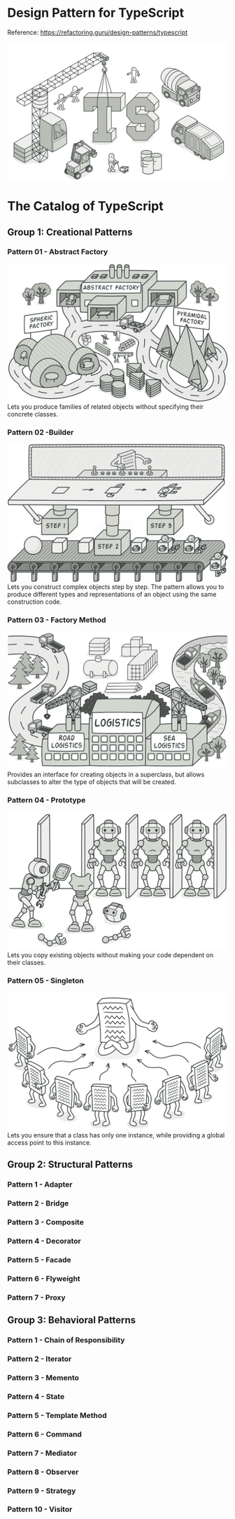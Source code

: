 # Design Pattern for TypeScript 

Reference: https://refactoring.guru/design-patterns/typescript

![design patter](./img/img00.png)

# The Catalog of TypeScript

## Group 1: Creational Patterns

### Pattern 01 - Abstract Factory
![Abstract Factory](./img/abstract-factory-en-2x.png)
Lets you produce families of related objects without specifying their concrete classes.

### Pattern 02 -Builder
![Builder Factory](./img/builder-en-2x.png)
Lets you construct complex objects step by step. The pattern allows you to produce different types and representations of an object using the same construction code. 

### Pattern 03 - Factory Method
![Factory Method](./img/factory-method-en-2x.png)
Provides an interface for creating objects in a superclass, but allows subclasses to alter the type of objects that will be created.
### Pattern 04 - Prototype
![Prototype Method](./img/prototype-2x.png) 
Lets you copy existing objects without making your code dependent on their classes.

### Pattern 05 - Singleton
![Singleton](./img/singleton-2x.png)
Lets you ensure that a class has only one instance, while providing a global access point to this instance.

## Group 2: Structural Patterns

### Pattern 1 - Adapter
### Pattern 2 - Bridge
### Pattern 3 - Composite
### Pattern 4 - Decorator
### Pattern 5 - Facade
### Pattern 6 - Flyweight
### Pattern 7 - Proxy

## Group 3: Behavioral Patterns

### Pattern 1 - Chain of Responsibility
### Pattern 2 - Iterator
### Pattern 3 - Memento
### Pattern 4 - State
### Pattern 5 - Template Method
### Pattern 6 - Command
### Pattern 7 - Mediator
### Pattern 8 - Observer
### Pattern 9 - Strategy
### Pattern 10 - Visitor



